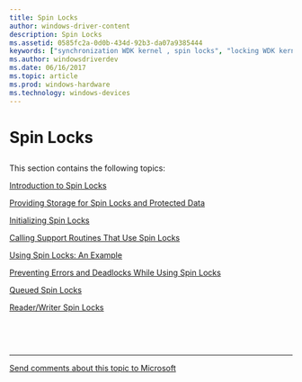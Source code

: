 ```yaml
---
title: Spin Locks
author: windows-driver-content
description: Spin Locks
ms.assetid: 0585fc2a-0d0b-434d-92b3-da07a9385444
keywords: ["synchronization WDK kernel , spin locks", "locking WDK kernel"]
ms.author: windowsdriverdev
ms.date: 06/16/2017
ms.topic: article
ms.prod: windows-hardware
ms.technology: windows-devices
---
```


# Spin Locks


## <a href="" id="ddk-spin-locks-kg"></a>


This section contains the following topics:

[Introduction to Spin Locks](introduction-to-spin-locks.md)

[Providing Storage for Spin Locks and Protected Data](providing-storage-for-spin-locks-and-protected-data.md)

[Initializing Spin Locks](initializing-spin-locks.md)

[Calling Support Routines That Use Spin Locks](calling-support-routines-that-use-spin-locks.md)

[Using Spin Locks: An Example](using-spin-locks--an-example.md)

[Preventing Errors and Deadlocks While Using Spin Locks](preventing-errors-and-deadlocks-while-using-spin-locks.md)

[Queued Spin Locks](queued-spin-locks.md)

[Reader/Writer Spin Locks](reader-writer-spin-locks.md)

 

 


--------------------
[Send comments about this topic to Microsoft](mailto:wsddocfb@microsoft.com?subject=Documentation%20feedback%20%5Bkernel\kernel%5D:%20Spin%20Locks%20%20RELEASE:%20%286/14/2017%29&body=%0A%0APRIVACY%20STATEMENT%0A%0AWe%20use%20your%20feedback%20to%20improve%20the%20documentation.%20We%20don't%20use%20your%20email%20address%20for%20any%20other%20purpose,%20and%20we'll%20remove%20your%20email%20address%20from%20our%20system%20after%20the%20issue%20that%20you're%20reporting%20is%20fixed.%20While%20we're%20working%20to%20fix%20this%20issue,%20we%20might%20send%20you%20an%20email%20message%20to%20ask%20for%20more%20info.%20Later,%20we%20might%20also%20send%20you%20an%20email%20message%20to%20let%20you%20know%20that%20we've%20addressed%20your%20feedback.%0A%0AFor%20more%20info%20about%20Microsoft's%20privacy%20policy,%20see%20http://privacy.microsoft.com/default.aspx. "Send comments about this topic to Microsoft")


